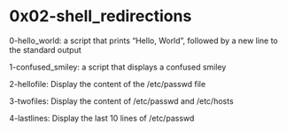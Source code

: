 # 0x02-shell_redirections 
0-hello_world:  a script that prints “Hello, World”, followed by a new line to the standard output

1-confused_smiley: a script that displays a confused smiley

2-hellofile: Display the content of the /etc/passwd file 

3-twofiles: Display the content of /etc/passwd and /etc/hosts

4-lastlines: Display the last 10 lines of /etc/passwd
